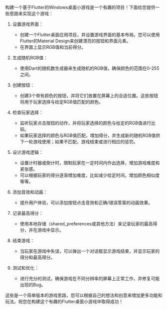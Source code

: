 构建一个基于Flutter的Windows桌面小游戏是一个有趣的项目！下面给您提供一些思路来实现这个游戏：

1. 设置游戏界面：
   - 创建一个Flutter桌面应用项目，并设置游戏界面的基本布局。您可以使用Flutter的Material Design来创建漂亮的按钮和界面元素。
   - 在界面上显示RGB值和当前得分。

2. 生成随机RGB值：
   - 使用Dart的随机数生成器来生成随机的RGB值，确保颜色的范围在0-255之间。

3. 创建按钮：
   - 创建3个带有颜色的按钮，并将它们放置在屏幕上的合适位置。这些按钮将用于玩家选择与给定RGB值匹配的颜色。

4. 检查玩家选择：
   - 监听玩家点击按钮的动作，并将玩家选择的颜色与给定的RGB值进行比较。
   - 如果玩家选择的颜色与RGB值匹配，增加得分，并生成新的随机RGB值供下一轮游戏使用；如果不匹配，游戏结束或进行相应的惩罚。

5. 设计游戏逻辑：
   - 设置计时器或倒计时，限制玩家在一定时间内作出选择，增加游戏难度和紧张感。
   - 可以根据玩家的得分逐渐增加难度，比如减少给定时间，增加颜色相似度等等。

6. 添加音效和动画：
   - 提升用户体验，可以添加按钮点击音效和正确/错误答案的动画效果。

7. 记录最高得分：
   - 使用本地存储（shared_preferences或其他方法）来记录玩家的最高得分，并在游戏中显示。

8. 结束游戏：
   - 当玩家在游戏中失误，可以弹出一个对话框显示游戏结束，并显示玩家的得分和最高得分。

9. 测试和优化：
   - 进行充分的测试，确保游戏在不同分辨率的屏幕上正常工作，并修复可能出现的Bug。

这些是一个简单版本的游戏思路，您可以根据自己的想法和创意来增加更多功能和玩法。祝您在构建这个有趣的Flutter桌面小游戏中取得成功！